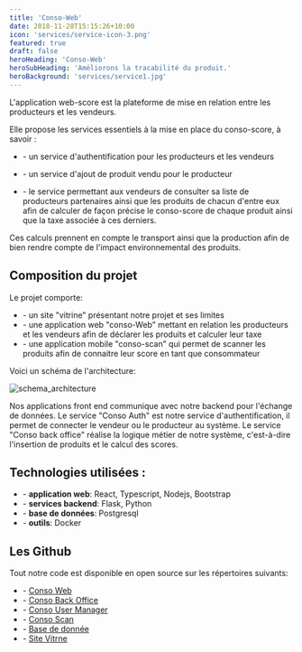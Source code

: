 ```yaml
---
title: 'Conso-Web'
date: 2018-11-28T15:15:26+10:00
icon: 'services/service-icon-3.png'
featured: true
draft: false
heroHeading: 'Conso-Web'
heroSubHeading: 'Améliorons la tracabilité du produit.'
heroBackground: 'services/service1.jpg'
---
```


L'application web-score est la plateforme de mise en relation entre les producteurs et les vendeurs.

Elle propose les services essentiels à la mise en place du conso-score, à savoir :

- \- un service d'authentification pour les producteurs et les vendeurs
- \- un service d'ajout de produit vendu pour le producteur

- \- le service permettant aux vendeurs de consulter sa liste de producteurs partenaires ainsi que les produits de chacun d'entre eux afin de calculer de façon précise le conso-score de chaque produit ainsi que la taxe associée à ces derniers.

Ces calculs prennent en compte le transport ainsi que la production afin de bien rendre compte de l'impact environnemental des produits.

## Composition du projet

Le projet comporte:

- \- un site "vitrine" présentant notre projet et ses limites
- \- une application web "conso-Web" mettant en relation les producteurs et les vendeurs afin de déclarer les produits et calculer leur taxe
- \- une application mobile "conso-scan" qui permet de scanner les produits afin de connaitre leur score en tant que consommateur

Voici un schéma de l'architecture:

![schema_architecture](/services/projet-intensif-archi-logiciel.png)

Nos applications front end communique avec notre backend pour l'échange de données. Le service "Conso Auth" est notre service d'authentification, il permet de connecter le vendeur ou le producteur au système. Le service "Conso back office" réalise la logique métier de notre système, c'est-à-dire l'insertion de produits et le calcul des scores.

## Technologies utilisées :

- \- **application web**: React, Typescript, Nodejs, Bootstrap
- \- **services backend**: Flask, Python
- \- **base de données**: Postgresql
- \- **outils**: Docker

## Les Github

Tout notre code est disponible en open source sur les répertoires suivants:

- \- [Conso Web](https://github.com/FloRichard/conso-score-web-app)
- \- [Conso Back Office](https://github.com/FloRichard/conso-score-back-office)
- \- [Conso User Manager](https://github.com/FloRichard/conso-score-user-manager)
- \- [Conso Scan](https://github.com/FloRichard/conso-score-mobile-app)
- \- [Base de donnée](https://github.com/FloRichard/conso-score-bdd)
- \- [Site Vitrne](https://github.com/FloRichard/conso-score-web-site)
